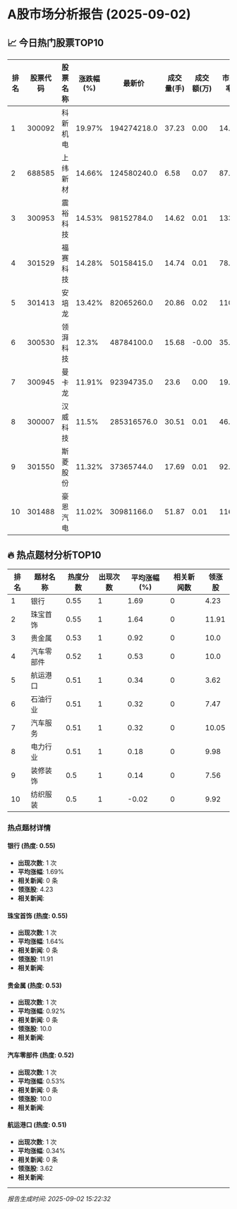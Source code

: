 # A股市场分析报告 (2025-09-02)

## 📈 今日热门股票TOP10

| 排名 | 股票代码 | 股票名称 | 涨跌幅(%) | 最新价 | 成交量(手) | 成交额(万) | 市盈率 | 市值(亿) |
|------|----------|----------|-----------|--------|------------|------------|--------|----------|
| 1 | 300092 | 科新机电 | 19.97% | 194274218.0 | 37.23 | 0.00 | 14.32 | -0.00 |
| 2 | 688585 | 上纬新材 | 14.66% | 124580240.0 | 6.58 | 0.07 | 87.9 | -0.00 |
| 3 | 300953 | 震裕科技 | 14.53% | 98152784.0 | 14.62 | 0.01 | 133.0 | 0.00 |
| 4 | 301529 | 福赛科技 | 14.28% | 50158415.0 | 14.74 | 0.01 | 78.55 | 0.00 |
| 5 | 301413 | 安培龙 | 13.42% | 82065260.0 | 20.86 | 0.02 | 110.0 | 0.00 |
| 6 | 300530 | 领湃科技 | 12.3% | 48784100.0 | 15.68 | -0.00 | 35.8 | 0.00 |
| 7 | 300945 | 曼卡龙 | 11.91% | 92394735.0 | 23.6 | 0.00 | 19.79 | 0.00 |
| 8 | 300007 | 汉威科技 | 11.5% | 285316576.0 | 30.51 | 0.01 | 46.15 | 0.00 |
| 9 | 301550 | 斯菱股份 | 11.32% | 37365744.0 | 17.69 | 0.01 | 92.81 | 0.00 |
| 10 | 301488 | 豪恩汽电 | 11.02% | 30981166.0 | 51.87 | 0.01 | 116.1 | 0.00 |

## 🔥 热点题材分析TOP10

| 排名 | 题材名称 | 热度分数 | 出现次数 | 平均涨幅(%) | 相关新闻数 | 领涨股 |
|------|----------|----------|----------|-------------|------------|--------|
| 1 | 银行 | 0.55 | 1 | 1.69 | 0 | 4.23 |
| 2 | 珠宝首饰 | 0.55 | 1 | 1.64 | 0 | 11.91 |
| 3 | 贵金属 | 0.53 | 1 | 0.92 | 0 | 10.0 |
| 4 | 汽车零部件 | 0.52 | 1 | 0.53 | 0 | 10.0 |
| 5 | 航运港口 | 0.51 | 1 | 0.34 | 0 | 3.62 |
| 6 | 石油行业 | 0.51 | 1 | 0.32 | 0 | 7.47 |
| 7 | 汽车服务 | 0.51 | 1 | 0.32 | 0 | 10.05 |
| 8 | 电力行业 | 0.51 | 1 | 0.18 | 0 | 9.98 |
| 9 | 装修装饰 | 0.5 | 1 | 0.14 | 0 | 7.56 |
| 10 | 纺织服装 | 0.5 | 1 | -0.02 | 0 | 9.92 |

### 热点题材详情


#### 银行 (热度: 0.55)
- **出现次数**: 1 次
- **平均涨幅**: 1.69%
- **相关新闻**: 0 条
- **领涨股**: 4.23
- **相关新闻**:

#### 珠宝首饰 (热度: 0.55)
- **出现次数**: 1 次
- **平均涨幅**: 1.64%
- **相关新闻**: 0 条
- **领涨股**: 11.91
- **相关新闻**:

#### 贵金属 (热度: 0.53)
- **出现次数**: 1 次
- **平均涨幅**: 0.92%
- **相关新闻**: 0 条
- **领涨股**: 10.0
- **相关新闻**:

#### 汽车零部件 (热度: 0.52)
- **出现次数**: 1 次
- **平均涨幅**: 0.53%
- **相关新闻**: 0 条
- **领涨股**: 10.0
- **相关新闻**:

#### 航运港口 (热度: 0.51)
- **出现次数**: 1 次
- **平均涨幅**: 0.34%
- **相关新闻**: 0 条
- **领涨股**: 3.62
- **相关新闻**:

---
*报告生成时间: 2025-09-02 15:22:32*
